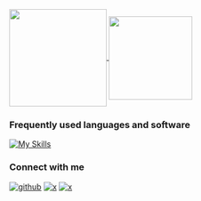 
<a href="https://github.com/jimmyliu1326">
  <img height=175 align="center" src="http://github-profile-summary-cards.vercel.app/api/cards/stats?username=jimmyliu1326&theme=transparent" />
</a>
<a href="https://github.com/jimmyliu1326">
  <img height=150 align="center" src="https://github-profile-summary-cards.vercel.app/api/cards/profile-details?username=jimmyliu1326&theme=transparent&card_width=10" />
</a>


### Frequently used languages and software

[![My Skills](https://skillicons.dev/icons?i=r,python,bash,vscode,linux,githubactions,docker,anaconda&perline=4)](https://skillicons.dev)

### Connect with me

[![github](https://skillicons.dev/icons?i=github)](https://github.com/jimmyliu1326)
[![x](https://skillicons.dev/icons?i=twitter)](https://x.com/jimmyliu1326)
[![x](https://skillicons.dev/icons?i=linkedin)](https://linkedin.com/in/jimmyliu1326)
